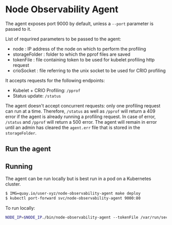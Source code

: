 # Node Observability Agent

The agent exposes port 9000 by default, unless a `--port` parameter is passed to it. 

List of requrired parameters to be passed to the agent:
- node : IP address of the node on which to perform the profiling
- storageFolder : folder to which the pprof files are saved
- tokenFile : file containing token to be used for kubelet profiling http request
- crioSocket : file referring to the unix socket to be used for CRIO profiling

It accepts requests for the following endpoints:

- Kubelet + CRIO Profiling: `/pprof`
- Status update: `/status`

The agent doesn't accept concurrent requests: only one profiling request can run at a time. 
Therefore, `/status` as well as `/pprof` will return a 409 error if the agent is already running a profiling request. 
In case of error, `/status` and `/pprof` will return a 500 error. The agent will remain in error until an admin has cleared the `agent.err` file that is stored in the `storageFolder`. 

## Run the agent

## Running

The agent can be run locally but is best run in a pod on a Kubernetes cluster.

```bash
$ IMG=quay.io/user-xyz/node-observability-agent make deploy
$ kubectl port-forward svc/node-observability-agent 9000:80
```


To run locally:

```bash
NODE_IP=$NODE_IP./bin/node-observability-agent --tokenFile /var/run/secrets/kubernetes.io/serviceaccount/token --storage /host/tmp/pprofs/
```

